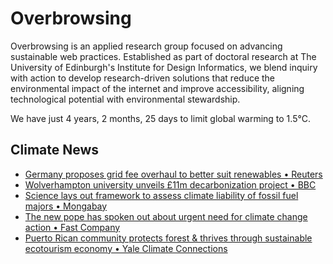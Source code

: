 # Overbrowsing

Overbrowsing is an applied research group focused on advancing sustainable web practices. Established as part of doctoral research at The University of Edinburgh's Institute for Design Informatics, we blend inquiry with action to develop research-driven solutions that reduce the environmental impact of the internet and improve accessibility, aligning technological potential with environmental stewardship.

<!-- clock-time -->
We have just 4 years, 2 months, 25 days to limit global warming to 1.5°C.
<!-- /clock-time -->

## Climate News
<!-- clock-news -->
- [Germany proposes grid fee overhaul to better suit renewables • Reuters](https://www.reuters.com/sustainability/boards-policy-regulation/germany-proposes-grid-fee-overhaul-better-suit-renewables-2025-05-12/ )
- [Wolverhampton university unveils £11m decarbonization project • BBC](https://www.bbc.com/news/articles/cj93ny93meno )
- [Science lays out framework to assess climate liability of fossil fuel majors • Mongabay](https://news.mongabay.com/2025/05/science-lays-out-framework-to-assess-climate-liability-of-fossil-fuel-majors/ )
- [The new pope has spoken out about urgent need for climate change action • Fast Company](https://www.fastcompany.com/91331254/the-new-pope-leo-xiv-has-spoken-out-about-urgent-need-for-climate-change-action )
- [Puerto Rican community protects forest & thrives through sustainable ecotourism economy • Yale Climate Connections](https://yaleclimateconnections.org/2025/05/a-puerto-rican-community-decides-preserve-its-forest-now-it-makes-money-thanks-to-ecotourism/ )
<!-- /clock-news -->
